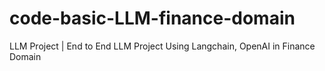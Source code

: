# code-basic-LLM-finance-domain
LLM Project | End to End LLM Project Using Langchain, OpenAI in Finance Domain
